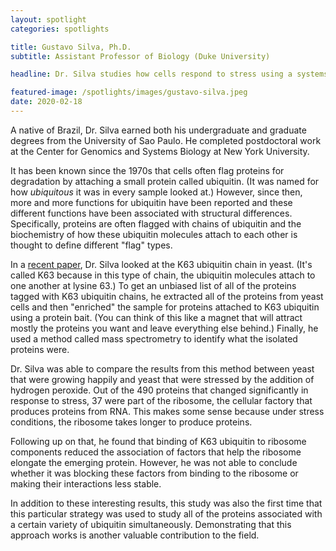 ```yaml
---
layout: spotlight
categories: spotlights

title: Gustavo Silva, Ph.D.
subtitle: Assistant Professor of Biology (Duke University) 

headline: Dr. Silva studies how cells respond to stress using a systems biology approach - his work generates and looks for patterns in large-scale datasets to try to understand all the different roles that a stress response factor can play.

featured-image: /spotlights/images/gustavo-silva.jpeg
date: 2020-02-18
---
```


A native of Brazil, Dr. Silva earned both his undergraduate and graduate degrees from the University of Sao Paulo. He completed postdoctoral work at the Center for Genomics and Systems Biology at New York University.

It has been known since the 1970s that cells often flag proteins for degradation by attaching a small protein called ubiquitin. (It was named for how <i>ubiquitous</i> it was in every sample looked at.) However, since then, more and more functions for ubiquitin have been reported and these different functions have been associated with structural differences. Specifically, proteins are often flagged with chains of ubiquitin and the biochemistry of how these ubiquitin molecules attach to each other is thought to define different "flag" types.

In a <a class="light-bg" href="https://doi.org/10.1021%2Facs.jproteome.8b00623" target="_blank" rel="noopener noreferrer">recent paper</a>, Dr. Silva looked at the K63 ubiquitin chain in yeast. (It's called K63 because in this type of chain, the ubiquitin molecules attach to one another at lysine 63.) To get an unbiased list of all of the proteins tagged with K63 ubiquitin chains, he extracted all of the proteins from yeast cells and then "enriched" the sample for proteins attached to K63 ubiquitin using a protein bait. (You can think of this like a magnet that will attract mostly the proteins you want and leave everything else behind.) Finally, he used a method called mass spectrometry to identify what the isolated proteins were.

Dr. Silva was able to compare the results from this method between yeast that were growing happily and yeast that were stressed by the addition of hydrogen peroxide. Out of the 490 proteins that changed significantly in response to stress, 37 were part of the ribosome, the cellular factory that produces proteins from RNA. This makes some sense because under stress conditions, the ribosome takes longer to produce proteins.

Following up on that, he found that binding of K63 ubiquitin to ribosome components reduced the association of factors that help the ribosome elongate the emerging protein. However, he was not able to conclude whether it was blocking these factors from binding to the ribosome or making their interactions less stable.

In addition to these interesting results, this study was also the first time that this particular strategy was used to study all of the proteins associated with a certain variety of ubiquitin simultaneously. Demonstrating that this approach works is another valuable contribution to the field.
